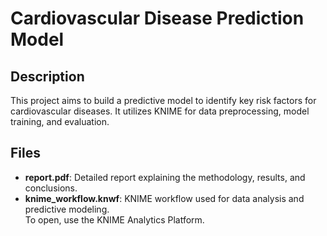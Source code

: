# Cardiovascular Disease Prediction Model

## Description
This project aims to build a predictive model to identify key risk factors for cardiovascular diseases. It utilizes KNIME for data preprocessing, model training, and evaluation.

## Files
- **report.pdf**: Detailed report explaining the methodology, results, and conclusions.
- **knime_workflow.knwf**: KNIME workflow used for data analysis and predictive modeling.  
  To open, use the KNIME Analytics Platform.

